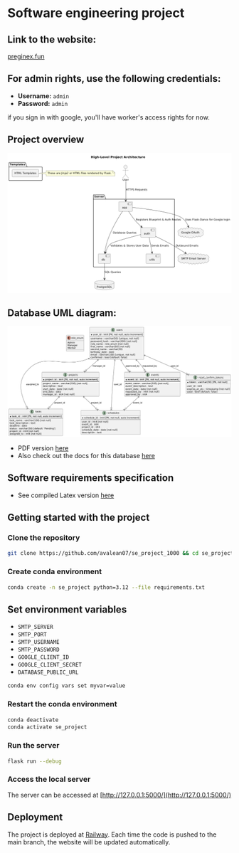 # Software engineering project

## Link to the website:

[preginex.fun](https://preginex.fun)

## For admin rights, use the following credentials:

- **Username:** `admin`
- **Password:** `admin`

if you sign in with google, you'll have worker's access rights for now.

## Project overview

![Project overview](documentation/images/project_uml_diagram.png)

## Database UML diagram:

![Database UML diagram](documentation/images/database_uml_diagram.png)

- PDF version [here](documentation/pdf/uml_diagram.pdf)
- Also check out the docs for this database [here](https://dbdocs.io/awerks/software_project)

## Software requirements specification

- See compiled Latex version [here](documentation/pdf/software_requirements.pdf)

## Getting started with the project

### Clone the repository

```bash
git clone https://github.com/avalean07/se_project_1000 && cd se_project_1000
```

### Create conda environment

```bash
conda create -n se_project python=3.12 --file requirements.txt
```

## Set environment variables

- `SMTP_SERVER`
- `SMTP_PORT`
- `SMTP_USERNAME`
- `SMTP_PASSWORD`
- `GOOGLE_CLIENT_ID`
- `GOOGLE_CLIENT_SECRET`
- `DATABASE_PUBLIC_URL`

```bash
conda env config vars set myvar=value
```

### Restart the conda environment

```bash
conda deactivate
conda activate se_project
```

### Run the server

```bash
flask run --debug
```

### Access the local server

The server can be accessed at [http://127.0.0.1:5000/](http://127.0.0.1:5000/)

## Deployment

The project is deployed at [Railway](https://railway.com/). Each time the code is pushed to the main branch, the website will be updated automatically.
